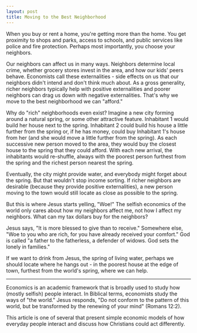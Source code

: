 ```yaml
---
layout: post
title: Moving to the Best Neighborhood
---
```


When you buy or rent a home, you're getting more than the home. You get proximity to shops and parks, access to schools, and public services like police and fire protection. Perhaps most importantly, you choose your neighbors.

Our neighbors can affect us in many ways. Neighbors determine local crime, whether grocery stores invest in the area, and how our kids' peers behave. Economists call these externalities - side effects on us that our neighbors didn't intend and don't think much about. As a gross generality, richer neighbors typically help with positive externalities and poorer neighbors can drag us down with negative externalities. That's why we move to the best neighborhood we can "afford."

Why do "rich" neighborhoods even exist? Imagine a new city forming around a natural spring, or some other attractive feature. Inhabitant 1 would build her house next to the spring. Inhabitant 2 could build his house a little further from the spring or, if he has money, could buy Inhabitant 1's house from her (and she would move a little further from the spring). As each successive new person moved to the area, they would buy the closest house to the spring that they could afford. With each new arrival, the inhabitants would re-shuffle, always with the poorest person furthest from the spring and the richest person nearest the spring. 

Eventually, the city might provide water, and everybody might forget about the spring. But that wouldn't stop income sorting. If richer neighbors are desirable (because they provide positive externalities), a new person moving to the town would still locate as close as possible to the spring.

But this is where Jesus starts yelling, "Woe!" The selfish economics of the world only cares about how my neighbors affect me, not how I affect my neighbors. What can my tax dollars buy for the neighbors?

Jesus says, "It is more blessed to give than to receive." Somewhere else, "Woe to you who are rich, for you have already received your comfort." God is called "a father to the fatherless, a defender of widows. God sets the lonely in families." 

If we want to drink from Jesus, the spring of living water, perhaps we should locate where he hangs out - in the poorest house at the edge of town, furthest from the world's spring, where we can help.




********************************

Economics is an academic framework that is broadly used to study how (mostly selfish) people interact. In Biblical terms, economists study the ways of "the world." Jesus responds, "Do not conform to the pattern of this world, but be transformed by the renewing of your mind" (Romans 12:2). 

This article is one of several that present simple economic models of how everyday people interact and discuss how Christians could act differently.

